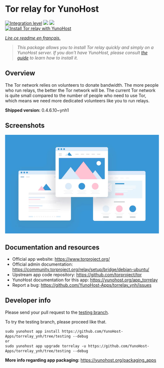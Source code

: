<!--
N.B.: This README was automatically generated by https://github.com/YunoHost/apps/tree/master/tools/README-generator
It shall NOT be edited by hand.
-->

# Tor relay for YunoHost

[![Integration level](https://dash.yunohost.org/integration/torrelay.svg)](https://dash.yunohost.org/appci/app/torrelay) ![](https://ci-apps.yunohost.org/ci/badges/torrelay.status.svg) ![](https://ci-apps.yunohost.org/ci/badges/torrelay.maintain.svg)  
[![Install Tor relay with YunoHost](https://install-app.yunohost.org/install-with-yunohost.svg)](https://install-app.yunohost.org/?app=torrelay)

*[Lire ce readme en français.](./README_fr.md)*

> *This package allows you to install Tor relay quickly and simply on a YunoHost server.
If you don't have YunoHost, please consult [the guide](https://yunohost.org/#/install) to learn how to install it.*

## Overview

The Tor network relies on volunteers to donate bandwidth. The more people who run relays, the better the Tor network will be. The current Tor network is quite small compared to the number of people who need to use Tor, which means we need more dedicated volunteers like you to run relays.

**Shipped version:** 0.4.6.10~ynh1



## Screenshots

![](./doc/screenshots/example.jpg)

## Documentation and resources

* Official app website: https://www.torproject.org/
* Official admin documentation: https://community.torproject.org/relay/setup/bridge/debian-ubuntu/
* Upstream app code repository: https://github.com/torproject/tor
* YunoHost documentation for this app: https://yunohost.org/app_torrelay
* Report a bug: https://github.com/YunoHost-Apps/torrelay_ynh/issues

## Developer info

Please send your pull request to the [testing branch](https://github.com/YunoHost-Apps/torrelay_ynh/tree/testing).

To try the testing branch, please proceed like that.
```
sudo yunohost app install https://github.com/YunoHost-Apps/torrelay_ynh/tree/testing --debug
or
sudo yunohost app upgrade torrelay -u https://github.com/YunoHost-Apps/torrelay_ynh/tree/testing --debug
```

**More info regarding app packaging:** https://yunohost.org/packaging_apps